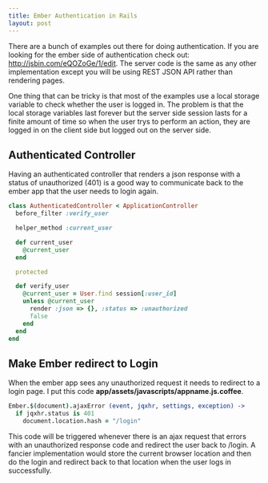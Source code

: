 ```yaml
---
title: Ember Authentication in Rails
layout: post
---
```


There are a bunch of examples out there for doing authentication. If you are looking for the ember side of authentication check out: http://jsbin.com/eQOZoGe/1/edit. The server code is the same as any other implementation except you will be using REST JSON API rather than rendering pages.

One thing that can be tricky is that most of the examples use a local storage variable to check whether the user is logged in. The problem is that the local storage variables last forever but the server side session lasts for a finite amount of time so when the user trys to perform an action, they are logged in on the client side but logged out on the server side.

## Authenticated Controller

Having an authenticated controller that renders a json response with a status of unauthorized (401) is a good way to communicate back to the ember app that the user needs to login again.

```ruby
class AuthenticatedController < ApplicationController
  before_filter :verify_user

  helper_method :current_user

  def current_user
    @current_user
  end

  protected

  def verify_user
    @current_user = User.find session[:user_id]
    unless @current_user
      render :json => {}, :status => :unauthorized
      false
    end
  end
end
```

## Make Ember redirect to Login

When the ember app sees any unauthorized request it needs to redirect to a login page. I put this code __app/assets/javascripts/appname.js.coffee__.

```coffeescript
Ember.$(document).ajaxError (event, jqxhr, settings, exception) ->
  if jqxhr.status is 401
    document.location.hash = "/login"
```

This code will be triggered whenever there is an ajax request that errors with an unauthorized response code and redirect the user back to /login. A fancier implementation would store the current browser location and then do the login and redirect back to that location when the user logs in successfully.
